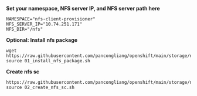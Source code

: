 

**Set your namespace, NFS server IP, and NFS server path here**
~~~
NAMESPACE="nfs-client-provisioner"
NFS_SERVER_IP="10.74.251.171"
NFS_DIR="/nfs"
~~~

**Optional: Install nfs package**
~~~
wget https://raw.githubusercontent.com/pancongliang/openshift/main/storage/nfs_storageclass/01_install_nfs_package.sh
source 01_install_nfs_package.sh
~~~

**Create nfs sc**
~~~
https://raw.githubusercontent.com/pancongliang/openshift/main/storage/nfs_storageclass/02_create_nfs_sc.sh
source 02_create_nfs_sc.sh
~~~
